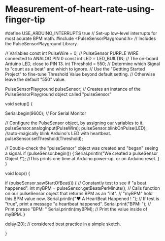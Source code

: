 # Measurement-of-heart-rate-using-finger-tip
#define USE_ARDUINO_INTERRUPTS true // Set-up low-level interrupts for most acurate BPM math. #include <PulseSensorPlayground.h> // Includes the PulseSensorPlayground Library.

// Variables const int PulseWire = 0; // PulseSensor PURPLE WIRE connected to ANALOG PIN 0 const int LED = LED_BUILTIN; // The on-board Arduino LED, close to PIN 13. int Threshold = 550; // Determine which Signal to "count as a beat" and which to ignore. // Use the "Gettting Started Project" to fine-tune Threshold Value beyond default setting. // Otherwise leave the default "550" value.

PulseSensorPlayground pulseSensor; // Creates an instance of the PulseSensorPlayground object called "pulseSensor"

void setup() {

Serial.begin(9600); // For Serial Monitor

// Configure the PulseSensor object, by assigning our variables to it. pulseSensor.analogInput(PulseWire);
pulseSensor.blinkOnPulse(LED); //auto-magically blink Arduino's LED with heartbeat. pulseSensor.setThreshold(Threshold);

// Double-check the "pulseSensor" object was created and "began" seeing a signal. if (pulseSensor.begin()) { Serial.println("We created a pulseSensor Object !"); //This prints one time at Arduino power-up, or on Arduino reset.
} }

void loop() {

if (pulseSensor.sawStartOfBeat()) { // Constantly test to see if "a beat happened". int myBPM = pulseSensor.getBeatsPerMinute(); // Calls function on our pulseSensor object that returns BPM as an "int". // "myBPM" hold this BPM value now. Serial.println("♥ A HeartBeat Happened ! "); // If test is "true", print a message "a heartbeat happened". Serial.print("BPM: "); // Print phrase "BPM: " Serial.println(myBPM); // Print the value inside of myBPM. }

delay(20); // considered best practice in a simple sketch.

}
